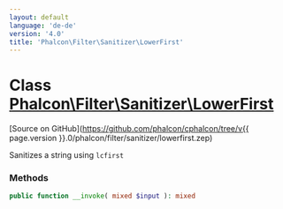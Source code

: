 ```yaml
---
layout: default
language: 'de-de'
version: '4.0'
title: 'Phalcon\Filter\Sanitizer\LowerFirst'
---
```

# Class [Phalcon\Filter\Sanitizer\LowerFirst](Phalcon_Filter_Sanitizer_LowerFirst)

[Source on GitHub](https://github.com/phalcon/cphalcon/tree/v{{ page.version }}.0/phalcon/filter/sanitizer/lowerfirst.zep)

Sanitizes a string using `lcfirst`

### Methods

```php
public function __invoke( mixed $input ): mixed
```